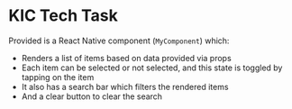 # KIC Tech Task

Provided is a React Native component (`MyComponent`) which:

- Renders a list of items based on data provided via props
- Each item can be selected or not selected, and this state is toggled by tapping on the item
- It also has a search bar which filters the rendered items
- And a clear button to clear the search

